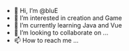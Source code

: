 - 👋 Hi, I’m @bluE
- 👀 I’m interested in creation and Game
- 🌱 I’m currently learning Java and Vue
- 💞️ I’m looking to collaborate on ...
- 📫 How to reach me ...

<!---
bluE4944/bluE4944 is a ✨ special ✨ repository because its `README.md` (this file) appears on your GitHub profile.
You can click the Preview link to take a look at your changes.
--->
